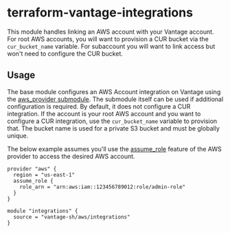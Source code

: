 # terraform-vantage-integrations

This module handles linking an AWS account with your Vantage account. For root AWS accounts, you will want to provision a CUR bucket via the `cur_bucket_name` variable. For subaccount you will want to link access but won't need to configure the CUR bucket.

## Usage

The base module configures an AWS Account integration on Vantage using the [aws_provider submodule](modules/aws_provider). The submodule itself can be used if additional configuration is required. By default, it does not configure a CUR integration. If the account is your root AWS account and you want to configure a CUR integration, use the `cur_bucket_name` variable to provision that. The bucket name is used for a private S3 bucket and must be globally unique.

The below example assumes you'll use the [assume_role](https://registry.terraform.io/providers/hashicorp/aws/latest/docs#assuming-an-iam-role) feature of the AWS provider to access the desired AWS account.

```hcl
provider "aws" {
  region = "us-east-1"
  assume_role {
    role_arn = "arn:aws:iam::123456789012:role/admin-role"
  }
}

module "integrations" {
  source = "vantage-sh/aws/integrations"
}
```
